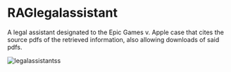 
# RAGlegalassistant
A legal assistant designated to the Epic Games v. Apple case that cites the source pdfs of the retrieved information, also allowing downloads of said pdfs. 

![legalassistantss](https://github.com/user-attachments/assets/d7df641d-7527-4fc1-897d-50496df2a875)
